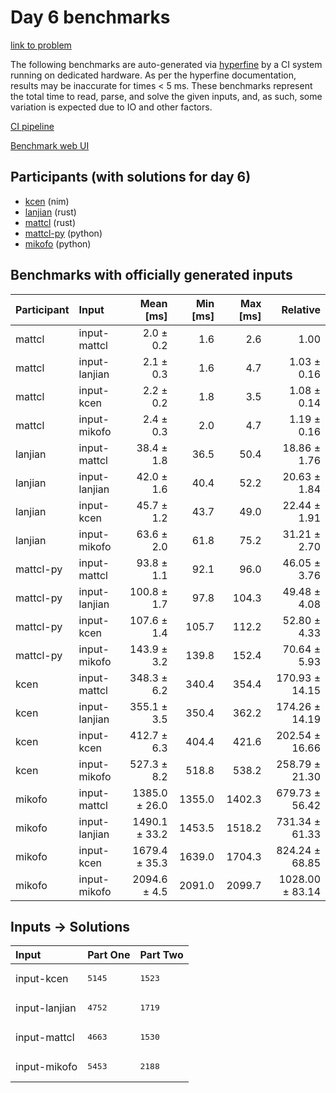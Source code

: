 # Day 6 benchmarks

[link to problem](https://adventofcode.com/2024/day/6)

The following benchmarks are auto-generated via
[hyperfine](https://github.com/sharkdp/hyperfine) by a CI system running on
dedicated hardware. As per the hyperfine documentation, results may be
inaccurate for times < 5 ms. These benchmarks represent the total time to read,
parse, and solve the given inputs, and, as such, some variation is expected due
to IO and other factors.

[CI pipeline](http://ci.papercode.net:8080/teams/main/pipelines/aoc2024)

[Benchmark web UI](https://aoc.ancalagon.black)


## Participants (with solutions for day 6)

- [kcen](https://github.com/kcen/aoc2024) (nim)
- [lanjian](https://github.com/lanjian/aoc-2024) (rust)
- [mattcl](https://github.com/mattcl/aoc2024) (rust)
- [mattcl-py](https://github.com/mattcl/aoc2024-py) (python)
- [mikofo](https://github.com/mikofo/aoc2024) (python)


## Benchmarks with officially generated inputs

| Participant | Input | Mean [ms] | Min [ms] | Max [ms] | Relative |
|:---|:---|---:|---:|---:|---:|
| mattcl | input-mattcl | 2.0 ± 0.2 | 1.6 | 2.6 | 1.00 |
| mattcl | input-lanjian | 2.1 ± 0.3 | 1.6 | 4.7 | 1.03 ± 0.16 |
| mattcl | input-kcen | 2.2 ± 0.2 | 1.8 | 3.5 | 1.08 ± 0.14 |
| mattcl | input-mikofo | 2.4 ± 0.3 | 2.0 | 4.7 | 1.19 ± 0.16 |
| lanjian | input-mattcl | 38.4 ± 1.8 | 36.5 | 50.4 | 18.86 ± 1.76 |
| lanjian | input-lanjian | 42.0 ± 1.6 | 40.4 | 52.2 | 20.63 ± 1.84 |
| lanjian | input-kcen | 45.7 ± 1.2 | 43.7 | 49.0 | 22.44 ± 1.91 |
| lanjian | input-mikofo | 63.6 ± 2.0 | 61.8 | 75.2 | 31.21 ± 2.70 |
| mattcl-py | input-mattcl | 93.8 ± 1.1 | 92.1 | 96.0 | 46.05 ± 3.76 |
| mattcl-py | input-lanjian | 100.8 ± 1.7 | 97.8 | 104.3 | 49.48 ± 4.08 |
| mattcl-py | input-kcen | 107.6 ± 1.4 | 105.7 | 112.2 | 52.80 ± 4.33 |
| mattcl-py | input-mikofo | 143.9 ± 3.2 | 139.8 | 152.4 | 70.64 ± 5.93 |
| kcen | input-mattcl | 348.3 ± 6.2 | 340.4 | 354.4 | 170.93 ± 14.15 |
| kcen | input-lanjian | 355.1 ± 3.5 | 350.4 | 362.2 | 174.26 ± 14.19 |
| kcen | input-kcen | 412.7 ± 6.3 | 404.4 | 421.6 | 202.54 ± 16.66 |
| kcen | input-mikofo | 527.3 ± 8.2 | 518.8 | 538.2 | 258.79 ± 21.30 |
| mikofo | input-mattcl | 1385.0 ± 26.0 | 1355.0 | 1402.3 | 679.73 ± 56.42 |
| mikofo | input-lanjian | 1490.1 ± 33.2 | 1453.5 | 1518.2 | 731.34 ± 61.33 |
| mikofo | input-kcen | 1679.4 ± 35.3 | 1639.0 | 1704.3 | 824.24 ± 68.85 |
| mikofo | input-mikofo | 2094.6 ± 4.5 | 2091.0 | 2099.7 | 1028.00 ± 83.14 |


## Inputs -> Solutions

| Input | Part One | Part Two |
|:---|:---|:---|
|input-kcen|<pre>5145</pre>|<pre>1523</pre>|
|input-lanjian|<pre>4752</pre>|<pre>1719</pre>|
|input-mattcl|<pre>4663</pre>|<pre>1530</pre>|
|input-mikofo|<pre>5453</pre>|<pre>2188</pre>|